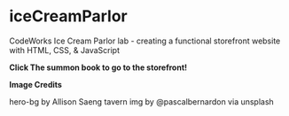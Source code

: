 # iceCreamParlor
CodeWorks Ice Cream Parlor lab - creating a functional storefront website with HTML, CSS, &amp; JavaScript

**Click The summon book to go to the storefront!**



**Image Credits**

hero-bg by Allison Saeng
tavern img by @pascalbernardon via unsplash
